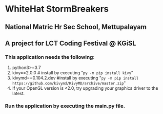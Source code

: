 # WhiteHat StormBreakers
## National Matric Hr Sec School, Mettupalayam
## A project for LCT Coding Festival @ KGiSL


### This applicatíon needs the following:

1) python3>=3.7
2) kivy==2.0.0   # install by executing "`py -m pip install kivy`"
3) kivymd==0.104.2.dev   #install by executing "`py -m pip install https://github.com/kivymd/KivyMD/archive/master.zip`"
4) If your OpenGL version is <2.0, try upgrading your graphics driver to the latest.


### Run the application by executing the main.py file.
